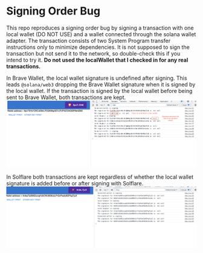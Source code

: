 # Signing Order Bug
This repo reproduces a signing order bug by signing a transaction with one local wallet (DO NOT USE) and a wallet connected through the solana wallet adapter. The transaction consists of two System Program transfer instructions only to minimize dependencies. It is not supposed to sign the transaction but not send it to the network, so double-check this if you intend to try it. **Do not used the localWallet that I checked in for any real transactions.**

In Brave Wallet, the local wallet signature is undefined after signing. This leads `@solana/web3` dropping the Brave Wallet signature when it is signed by the local wallet. If the transaction is signed by the local wallet before being sent to Brave Wallet, both transactions are kept.
![](images/brave.png)

In Solflare both transactions are kept regardless of whether the local wallet signature is added before or after signing with Solflare.
![](images/solflare.png)
